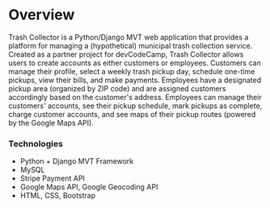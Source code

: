 # Overview

Trash Collector is a Python/Django MVT web application that provides a platform for managing a (hypothetical) municipal trash collection service. Created as a partner project for devCodeCamp, Trash Collector allows users to create accounts as either customers or employees. Customers can manage their profile, select a weekly trash pickup day, schedule one-time pickups, view their bills, and make payments. Employees have a designated pickup area (organized by ZIP code) and are assigned customers accordingly based on the customer's address. Employees can manage their customers' accounts, see their pickup schedule, mark pickups as complete, charge customer accounts, and see maps of their pickup routes (powered by the Google Maps API).

### Technologies
- Python + Django MVT Framework
- MySQL
- Stripe Payment API
- Google Maps API, Google Geocoding API
- HTML, CSS, Bootstrap
